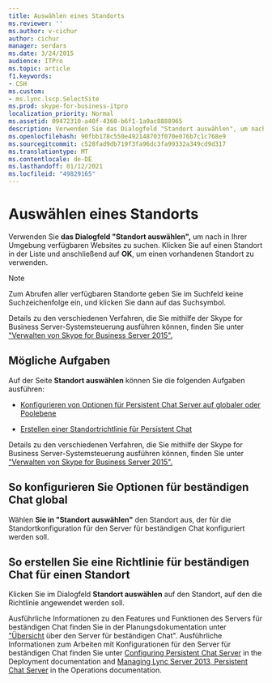 ```yaml
---
title: Auswählen eines Standorts
ms.reviewer: ''
ms.author: v-cichur
author: cichur
manager: serdars
ms.date: 3/24/2015
audience: ITPro
ms.topic: article
f1.keywords:
- CSH
ms.custom:
- ms.lync.lscp.SelectSite
ms.prod: skype-for-business-itpro
localization_priority: Normal
ms.assetid: 09472310-a40f-4360-b6f1-1a9ac8888965
description: Verwenden Sie das Dialogfeld "Standort auswählen", um nach in Ihrer Umgebung verfügbaren Websites zu suchen. Klicken Sie auf einen Standort in der Liste und anschließend auf OK, um einen vorhandenen Standort zu verwenden.
ms.openlocfilehash: 90fbb178c550e492148703f070e076b7c1c768e9
ms.sourcegitcommit: c528fad9db719f3fa96dc3fa99332a349cd9d317
ms.translationtype: MT
ms.contentlocale: de-DE
ms.lasthandoff: 01/12/2021
ms.locfileid: "49829165"
---
```

# <a name="select-a-site"></a>Auswählen eines Standorts

Verwenden Sie **das Dialogfeld "Standort auswählen",** um nach in Ihrer Umgebung verfügbaren Websites zu suchen. Klicken Sie auf einen Standort in der Liste und anschließend auf **OK**, um einen vorhandenen Standort zu verwenden.

> [!NOTE]
> Zum Abrufen aller verfügbaren Standorte geben Sie im Suchfeld keine Suchzeichenfolge ein, und klicken Sie dann auf das Suchsymbol.

Details zu den verschiedenen Verfahren, die Sie mithilfe der Skype for Business Server-Systemsteuerung ausführen können, finden Sie unter ["Verwalten von Skype for Business Server 2015".](../../manage/manage.md)

## <a name="tasks-you-can-perform"></a>Mögliche Aufgaben

Auf der Seite **Standort auswählen** können Sie die folgenden Aufgaben ausführen:

- [Konfigurieren von Optionen für Persistent Chat Server auf globaler oder Poolebene](https://technet.microsoft.com/library/1e8d5245-cd58-4aad-9a1c-35b24189bc40.aspx)

- [Erstellen einer Standortrichtlinie für Persistent Chat](https://technet.microsoft.com/library/1327ff5c-b859-4010-a240-e0b2b084b5bd.aspx)

Details zu den verschiedenen Verfahren, die Sie mithilfe der Skype for Business Server-Systemsteuerung ausführen können, finden Sie unter ["Verwalten von Skype for Business Server 2015".](../../manage/manage.md)

## <a name="to-configure-persistent-chat-options-globally"></a>So konfigurieren Sie Optionen für beständigen Chat global

Wählen **Sie in "Standort auswählen"** den Standort aus, der für die Standortkonfiguration für den Server für beständigen Chat konfiguriert werden soll.

## <a name="to-create-a-persistent-chat-policy-for-a-site"></a>So erstellen Sie eine Richtlinie für beständigen Chat für einen Standort

Klicken Sie im Dialogfeld **Standort auswählen** auf den Standort, auf den die Richtlinie angewendet werden soll.

Ausführliche Informationen zu den Features und Funktionen des Servers für beständigen Chat finden Sie in der Planungsdokumentation unter ["Übersicht](https://technet.microsoft.com/library/23f7c886-304d-495a-ae70-3cbb44241acd.aspx) über den Server für beständigen Chat". Ausführliche Informationen zum Arbeiten mit Konfigurationen für den Server für beständigen Chat finden Sie unter [Configuring Persistent Chat Server](https://technet.microsoft.com/library/d90a4049-b268-4e8e-9f24-0cef08c8d9ed.aspx) in the Deployment documentation and [Managing Lync Server 2013, Persistent Chat Server](https://technet.microsoft.com/library/82befdc6-5d32-45f1-bfd7-aaedffed1ab8.aspx) in the Operations documentation.

